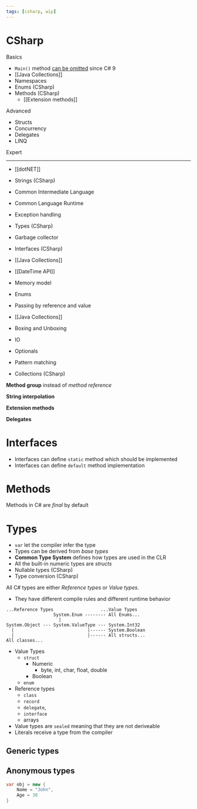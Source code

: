 ```yaml
---
tags: [csharp, wip]
---
```


# CSharp

Basics

- `Main()` method [can be omitted](https://docs.microsoft.com/en-us/dotnet/csharp/fundamentals/program-structure/) since C# 9
- [[Java Collections]]
- Namespaces
- Enums (CSharp)
- Methods (CSharp)
  - [[Extension methods]]

Advanced

- Structs
- Concurrency
- Delegates
- LINQ

Expert

---

- [[dotNET]]

- Strings (CSharp)
- Common Intermediate Language
- Common Language Runtime
- Exception handling
- Types (CSharp)
- Garbage collector

- Interfaces (CSharp)

- [[Java Collections]]
- [[DateTime API]]
- Memory model
- Enums
- Passing by reference and value
- [[Java Collections]]
- Boxing and Unboxing
- IO
- Optionals
- Pattern matching
- Collections (CSharp)

**Method group** instead of _method reference_

**String interpolation**

**Extension methods**

**Delegates**



# Interfaces

- Interfaces can define `static` method which should be implemented
- Interfaces can define `default` method implementation



# Methods

Methods in C# are _final_ by default


# Types

- `var` let the compiler infer the type
- Types can be derived from _base types_
- **Common Type System** defines how types are used in the CLR
- All the built-in numeric types are _structs_
- Nullable types (CSharp)
- Type conversion (CSharp)


All C# types are either *Reference types* or *Value types*. 

- They have different compile rules and different runtime behavior

```
...Reference Types                  ...Value Types 
                  System.Enum -------- All Enums...
                    |
System.Object --- System.ValueType --- System.Int32
  |			                   |------ System.Boolean
  |		                       |------ All structs...
All classes...								    
```			  

- Value Types
	- `struct`
		- Numeric 
			- byte, int, char, float, double
		- Boolean 
	- `enum`
- Reference types
	- `class`
	- `record`
	- `delegate`, 
	- `interface` 
	- arrays
- Value types are `sealed` meaning that they are not deriveable
- Literals receive a type from the compiler

## Generic types


## Anonymous types

```csharp
var obj = new {
	Name = "John",
	Age = 30
}
```
